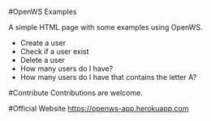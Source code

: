 #OpenWS Examples

A simple HTML page with some examples using OpenWS.

- Create a user
- Check if a user exist
- Delete a user
- How many users do I have?
- How many users do I have that contains the letter A?

#Contribute
Contributions are welcome.

#Official Website
https://openws-app.herokuapp.com
